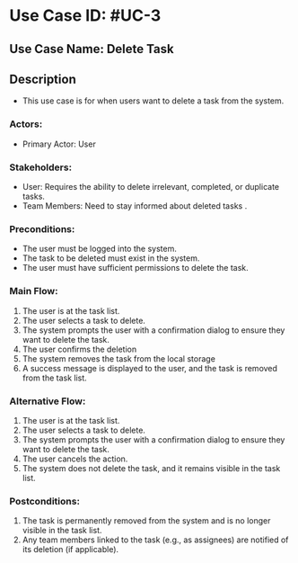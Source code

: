 # Use Case ID: #UC-3

## Use Case Name: Delete Task

## Description
- This use case is for when users want to delete a task from the system.

### Actors:
- Primary Actor: User

### Stakeholders:
- User: Requires the ability to delete irrelevant, completed, or duplicate tasks. 
- Team Members: Need to stay informed about deleted tasks .
### Preconditions:
- The user must be logged into the system. 
- The task to be deleted must exist in the system. 
- The user must have sufficient permissions to delete the task.

### Main Flow:
1. The user is at the task list.
2. The user selects a task to delete.
3. The system prompts the user with a confirmation dialog to ensure they want to delete the task.
4. The user confirms the deletion
5. The system removes the task from the local storage
6. A success message is displayed to the user, and the task is removed from the task list.

### Alternative Flow:
1. The user is at the task list.
2. The user selects a task to delete.
3. The system prompts the user with a confirmation dialog to ensure they want to delete the task.
4. The user cancels the action.
5. The system does not delete the task, and it remains visible in the task list.

### Postconditions:
1. The task is permanently removed from the system and is no longer visible in the task list. 
2. Any team members linked to the task (e.g., as assignees) are notified of its deletion (if applicable).

